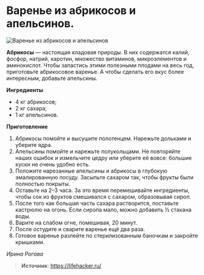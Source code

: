 # Варенье из абрикосов и апельсинов.

![Варенье из абрикосов и апельсинов](/images/Kulinar/Zagotovki/var_abr_apel_01.jpg 'Варенье из абрикосов и апельсинов')

**Абрикосы** — настоящая кладовая природы. В них содержатся калий, фосфор, натрий, каротин, множество витаминов, микроэлементов и аминокислот. Чтобы запастись этими полезными плодами на весь год, приготовьте абрикосовое варенье. А чтобы сделать его вкус более интересным, добавьте апельсины.

**Ингредиенты**

- 4 кг абрикосов;
- 2 кг сахара;
- 1 кг апельсинов.

**Приготовление**

1. Абрикосы помойте и высушите полотенцем. Нарежьте дольками и уберите ядра.
2. Апельсины помойте и нарежьте полукольцами. Не повторяйте наших ошибок и измельчите цедру или уберите её вовсе: большие куски не очень удобно есть.
3. Положите нарезанные апельсины и абрикосы в глубокую эмалированную посуду. Засыпьте сахаром так, чтобы фрукты были полностью покрыты.
4. Оставьте на 2–3 часа. За это время перемешивайте ингредиенты, чтобы сок из фруктов смешивался с сахаром, образовывая сироп.
5. После того как большая часть сахара растворится, поставьте кастрюлю на огонь. Если сиропа мало, можно добавить ½ стакана воды.
6. Варите на слабом огне, помешивая, 20 минут.
7. После остудите и сварите варенье ещё два раза.
8. Готовое варенье разлейте по стерилизованным баночкам и закройте крышками.

_Ирина Рогава_

> **Источник**: https://lifehacker.ru/

